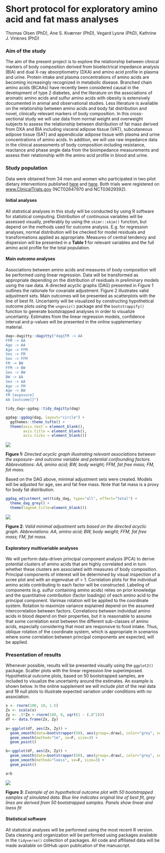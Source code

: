 Short protocol for exploratory amino acid and fat mass analyses
================
Thomas Olsen (PhD), Ane S. Kværner (PhD), Vegard Lysne (PhD), Kathrine
J. Vinknes (PhD)

### Aim of the study

The aim of the present project is to explore the relationship between
clinical markers of body composition derived from bioelectrical
impedance analysis (BIA) and dual X-ray absorptiometry (DXA) and amino
acid profile in plasma and urine. Protein intake and plasma
concentrations of amino acids are becoming increasingly recognized in
metabolic disease. Branched chain amino acids (BCAAs) have recently been
considered causal in the development of type 2 diabetes, and the
literature on the associations of aromatic amino acids and sulfur amino
acids with obesity is extensively documented in animal and observational
studies. Less literature is available on the relationship between amino
acids and body fat distribution and novel, clinically relevant markers
of body composition. In this cross-sectional study we will use data from
normal weight and overweight subjects to assess the relationship between
distribution of fat mass derived from DXA and BIA including visceral
adipose tissue (VAT), subcutaneous adipose tissue (SAT) and appendicular
adipose tissue with plasma and urine concentrations of amino acids. In
addition, we will use raw impedance data in the clinical assessments of
body composition including resistance, reactance and phase angle data
from the bioimpedance measurements and assess their relationship with
the amino acid profile in blood and urine.

### Study population

Data were obtained from 34 men and women who participated in two pilot
dietary interventions published
[here](https://www.mdpi.com/2072-6643/10/12/1822) and
[here](https://translational-medicine.biomedcentral.com/articles/10.1186/s12967-020-02288-x).
Both trials were registered on www.ClinicalTrials.gov (NCT02647970 and
NCT03629392).

#### Initial analyses

All statistical analyses in this study will be conducted by using R
software for statistical computing. Distribution of continuous variables
will be assessed visually, preferably by using the `skimr::skim()`
function, but depend on the methods used for outcome analysis. E.g. for
regression analyses, normal distribution will be checked for model
residuals and transformations applied as appropriate. Measures of
central tendency and dispersion will be presented in a <b>Table 1</b>
for relevant variables and the full amino acid profile for the total
population.

#### Main outcome analyses

Associations between amino acids and measures of body composition will
be performed using linear regression. Data will be transformed as
appropriate depending on the distribution of residuals in preliminary
models using the raw data. A directed acyclic graphs (DAG) presented in
Figure 1 outlines the rationale for covariate adjustment. Figure 2
illustrates valid adjustment sets. Main outcomes will be presented as
scatterplots with the line of best fit. Uncertainty will be visualized
by constructing hypothetical outcome plots using the `ungeviz()` package
and the `bootstrappify()` function to generate bootstrapped analyses in
order to visualize uncertainty. Estimates from the linear regression
models, confidence interval and p-values will be presented in the online
supplementary material.

``` r
dag<-dagitty::dagitty("dag{FM -> AA
FFM -> AA
Age -> AA
Age -> FFM
Sex -> FM
Sex -> FFM
FM -> BW
FFM -> BW
Sex -> BW
BW -> AA
Sex -> AA
Age -> FM
Age -> BW
FM [exposure]
AA [outcome]}")

tidy_dag<-ggdag::tidy_dagitty(dag)

ggdag::ggdag(dag, layout="circle") +
  ggthemes::theme_tufte() +
  theme(axis.text = element_blank(),
        axis.title = element_blank(),
        axis.ticks = element_blank())
```

![](Short-protocol_files/figure-gfm/DAG-1.png)<!-- -->

<b>Figure 1:</b> <i>Directed acyclic graph illustrating relevant
associations between the exposure- and outcome variable and potential
confounding factors. Abbreviations: AA, amino acid; BW, body weight;
FFM, fat free mass; FM, fat mass.</i>

Based on the DAG above, minimal adjustment sets were created. Models
will be adjusted for age, sex and fat free mass. Note that fat mass is a
proxy for body fat distribution.

``` r
ggdag_adjustment_set(tidy_dag, type="all", effect="total") +
  theme_dag_grey() +
  theme(legend.title=element_blank())
```

![](Short-protocol_files/figure-gfm/minimal%20adjustment%20sets-1.png)<!-- -->

<b>Figure 2</b>: <i>Valid minimal adjustment sets based on the directed
acyclic graph. Abbreviations: AA, amino acid; BW, body weight; FFM, fat
free mass; FM, fat mass.</i>

#### Exploratory multivariable analyses

We will perform data-driven principal component analysis (PCA) to derive
potential clusters of amino acids that are highly correlated and in turn
whether these clusters are associated with measures of body composition.
Principal components of interest will be determined by visual inspection
of a scree plot and with an eigenvalue of \> 1. Correlation plots for
the individual amino acids contributing to each factor will be
constructed. Labeling of components (e.g. sulfur containing amino acids)
relies on prior knowledge and the quantitative contribution (factor
loadings) of each amino acid to the principal component. Varimax
rotation will be applied to the coordinate system. Rotation to maximize
variance explained depend on the assumed intercorrelation between
factors. Correlations between individual amino acids in blood depend on
their properties, but it is reasonable to assume that some correlation
exist between the different sub-classes of amino acids, especially
considering that most are responsive to food intake. Thus, oblique
rotation of the coordinate system, which is appropriate in scenarios
where some correlation between principal components are expected, will
be applied.

### Presentation of results

Whenever possible, results will be presented visually using the
`ggplot2()` package. Scatter plots with the linear regression line
superimposed. Hypothetical outcome plots, based on 50 bootstrapped
samples, are included to visualize the uncertainty around the estimates.
An example is shown below. In the online supplement we will include plot
of the real data and 19 null plots to illustrate expected variation
under conditions with no association.

``` r
x <- rnorm(100, 10, 1.5)
Zx <- scale(x)
Zy <- .5*Zx + rnorm(100, 0, sqrt(1 - (.8^2)))
df <- data.frame(Zx, Zy)
 
a<-ggplot(df, aes(Zx, Zy)) +
  geom_smooth(data=bootstrapper(50), aes(group=.draw), color="grey", se=F, method="lm") +
  geom_smooth(method="lm", se=F, size=3) +
  geom_point() 

b<-ggplot(df, aes(Zx, Zy)) +
  geom_smooth(data=bootstrapper(50), aes(group=.draw), color="grey", se=F, method="lm") +
  geom_smooth(method="loess", se=F, size=3) +
  geom_point() 

a+b
```

![](Short-protocol_files/figure-gfm/HOP%20example-1.png)<!-- -->

<b>Figure 3</b>: <i>Example of an hypothetical outcome plot with 50
bootstrapped samples of simulated data. Blue line indicates original
line of best fit, grey lines are derived from 50 bootstrapped samples.
Panels show linear and loess fit</i>

#### Statistical software

All statistical analyses will be performed using the most recent R
version. Data cleaning and organization will be performed using packages
available in the `tidyverse()` collection of packages. All code and
affiliated data will be made available on GitHub upon publication of the
manuscript.
